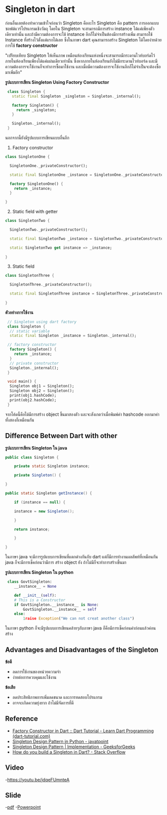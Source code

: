 # Singleton in dart
ก่อนอื่นเลยต้องทำความเข้าใจก่อนว่า Singleton คืออะไร Singleton คือ pattern การออกแบบซอฟต์แวร์โปรแกรมเชิงวัตถุ โดยใน Singleton จะสามารถมีการสร้าง instance ได้แค่เพียงตัวเดียวเท่านั้น และถ้ามีความต้องการจะใช้ instance อีกก็ไม่จำเป็นต้องมีการสร้างเพิ่ม สามารถใช้ Instance ที่สร้างไว้ตั้งแต่แรกได้เลย  ซึ่งในภาษา dart คุณสามารถสร้าง Singleton ได้โดยง่ายด้วยการใช้ **factory constructor** 

"เปรียบเทียบ Singleton ให้เห็นภาพ เหมือนห้องเรียนแห่งหนึ่งจะสามารถมีกระดานไวท์บอร์ดไว้ภายในห้องเรียนเพียงได้แค่แผ่นเดียวเท่านั้น ซึ่งหากภายในห้องเรียนยังไม่มีกระดานไวท์บอร์ด และมีความต้องการจะใช้งานก็จะทำการซื้อมาใช้งาน และเมื่อมีความต้องการจะใช้งานอีกก็ไม่จำเป็นจะต้องซื้อมาเพิ่มอีก"

**รูปแบบการเขียน Singleton Using Factory Constructor**

   ```dart
	class Singleton {
	  static final Singleton _singleton = Singleton._internal();

	  factory Singleton() {
	    return _singleton;
	  }

	  Singleton._internal();
	}
```
  นอกจากนี้ยังมีรูปแบบการเขียนแบบอื่นอีก

 1. Factory constructor

```dart
class SingletonOne {

  SingletonOne._privateConstructor();

  static final SingletonOne _instance = SingletonOne._privateConstructor();

  factory SingletonOne() {
    return _instance;
  }

}
```

 2. Static field with getter
```dart
class SingletonTwo {

  SingletonTwo._privateConstructor();

  static final SingletonTwo _instance = SingletonTwo._privateConstructor();

  static SingletonTwo get instance => _instance;
  
}
```

 3. Static field 
```dart
class SingletonThree {

  SingletonThree._privateConstructor();

  static final SingletonThree instance = SingletonThree._privateConstructor();
  
}
```

 

**ตัวอย่างการใช้งาน**
   ```dart
    // Singleton using dart factory
	class Singleton {
	 // static variable
	 static final Singleton _instance = Singleton._internal();
 
	// factory constructor
	 factory Singleton() {
	   return _instance;
	 }
	 // private constructor 
	 Singleton._internal();
	}
 
	void main() {
	 Singleton obj1 = Singleton();
	 Singleton obj2 = Singleton();
	 print(obj1.hashCode);
	 print(obj2.hashCode);
	}
 ```
  จากโค้ดนี้คือได้มีการสร้าง object ขึ้นมาสองตัว และจะสังเกตว่าเมื่อพิมพ์ค่า hashcode ออกมาค่าทั้งสองก็เหมือนกัน



## Difference Between Dart with other
**รูปแบบการเขียน Singleton ใน java** 
```java
public class Singleton {

	private static Singleton instance;

	private Singleton() {

}

public static Singleton getInstance() {

	if (instance == null) {

	instance = new Singleton();

	}

	return instance;

	}

}
```
  ในภาษา java จะมีการรูปแบบการเขียนที่แตกต่างกันกับ dart แต่ก็มีการทำงานผลลัพท์ที่เหมือนกัน java ก็จะมีการเช็คก่อนว่ามีการ สร้าง object ยัง ถ้าไม่มีก็จะทำการสร้างขึ้นมา



**รูปแบบการเขียน Singleton ใน python** 
```python
 class GovtSingleton:
	__instance__ = None

	def __init__(self):
	# This is a Constructor
	if GovtSingleton.__instance__ is None:
		GovtSingleton.__instance__ = self
	else:
		1raise Exception("We can not creat another class")
```
  ในภาษา python ก็จะมีรูปแบบการเขียนคล้ายๆกับภาษา java ก็คือมีการเช็คก่อนค่าก่อนแล้วค่อนสร้าง
## **Advantages and Disadvantages of the Singleton**

**ข้อดี**

 - ลดการใช้งานของหน่วยความจำ
 - ง่ายต่อการควบคุมและใช้งาน
 
 **ข้อเสีย**
 
 - ลดประสิทธิภาพการเพิ่มลดขนาด และการทดสอบโปรแกรม
 - อาจจะเกิดความยุ่งยาก ถ้าไม่มีจัดการที่ดี




## Reference

 - [Factory Constructor in Dart :: Dart Tutorial - Learn Dart Programming (dart-tutorial.com)](https://dart-tutorial.com/object-oriented-programming/factory-constructor-in-dart/)
 - [Singleton Design Pattern in Python - javatpoint](https://www.javatpoint.com/singleton-design-pattern-in-python)
 - [Singleton Design Pattern | Implementation - GeeksforGeeks](https://www.geeksforgeeks.org/singleton-design-pattern/)
 - [How do you build a Singleton in Dart? - Stack Overflow](https://stackoverflow.com/questions/12649573/how-do-you-build-a-singleton-in-dart)
## Video
-https://youtu.be/jdqeFUmnteA

## Slide
-[pdf](https://drive.google.com/file/d/1mSNPw755RCxA4IBsEK5nawxxh_Im-oiW/view?usp=drive_link)
-[Powerpoint](https://docs.google.com/presentation/d/1LnPVZ5FcOVgjTNYhDBmJgSr0gsBoN824/edit?usp=drive_link&ouid=109956211958922233250&rtpof=true&sd=true)

